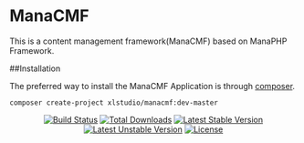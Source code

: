 # ManaCMF
This is a content management framework(ManaCMF) based on ManaPHP Framework.

##Installation

The preferred way to install the ManaCMF Application is through [composer](http://getcomposer.org/download/).

```
composer create-project xlstudio/manacmf:dev-master
```

<p align="center">
<a href="https://styleci.io/repos/73691744/shield?style=flat"><img src="https://styleci.io/repos/73691744/shield?style=flat" alt="Build Status"></a>
<a href="https://packagist.org/packages/xlstudio/manacmf"><img src="https://poser.pugx.org/xlstudio/manacmf/d/total.svg" alt="Total Downloads"></a>
<a href="https://packagist.org/packages/xlstudio/manacmf"><img src="https://poser.pugx.org/xlstudio/manacmf/v/stable.svg" alt="Latest Stable Version"></a>
<a href="https://packagist.org/packages/xlstudio/manacmf"><img src="https://poser.pugx.org/xlstudio/manacmf/v/unstable.svg" alt="Latest Unstable Version"></a>
<a href="https://packagist.org/packages/xlstudio/manacmf"><img src="https://poser.pugx.org/xlstudio/manacmf/license.svg" alt="License"></a>
</p>
